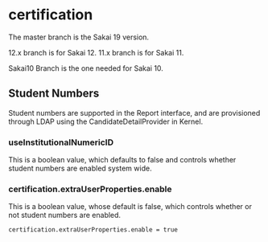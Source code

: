 # certification

The master branch is the Sakai 19 version.

12.x branch is for Sakai 12.
11.x branch is for Sakai 11.

Sakai10 Branch is the one needed for Sakai 10.

## Student Numbers

Student numbers are supported in the Report interface, and are provisioned through LDAP using the CandidateDetailProvider in Kernel.

### useInstitutionalNumericID
This is a boolean value, which defaults to false and controls whether student numbers are enabled system wide.

### certification.extraUserProperties.enable
This is a boolean value, whose default is false, which controls whether or not student numbers are enabled.

`certification.extraUserProperties.enable = true`
